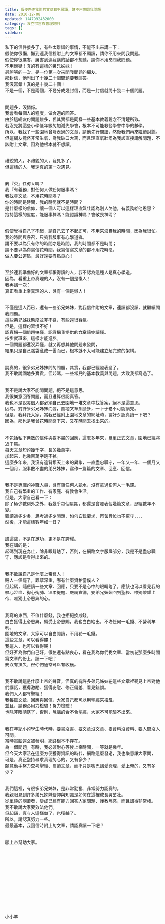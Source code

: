 ```yaml
---
title: 假使你連我附的文章都不願讀，請不用來問我問題
date: 2010-12-08
updated: 1547992432000
category: 設立宗旨與管理說明
tags: []
sidebar: 
---
```


<p>私下的信件接多了，有些太離譜的事情，不能不出來講一下：<br/>假使你很懶，懶到連我信裡附上的文章都不願讀，請你不用來問我問題。<br/>假使你很厲害，厲害到連我講的話都不想聽，請你不用來問我問題。<br/><!--more-->不用懷疑！真的有這樣的弟兄姊妹！<br/>最誇張的一次，是一位第一次來問我問題的網友。<br/>那封信，他列出了十幾二十個問題要我回答。<br/>我沒寫錯！真的是十幾二十個！<br/>不是一個，不是兩個，不是分成幾封信，而是一封信就問十幾二十個問題。<br/><br/><br/>問題多，沒關係。<br/>我會看每個人的程度，做合適的回答。<br/>由於這網友的問題雖多，但其實都是同樣一些基本教義觀念不清楚所致。<br/>若沒先將這些小學低年級的加減先學會，根本不可能教他學會中學的數學。<br/>所以，我找了一些園地曾發表過的文章，請他先行閱讀，然後我們再來繼續討論。<br/>但這網友竟然非常生氣，對我破口大罵，而且理直氣壯認為我該直接講解問題，不該附上文章，因為他根本就不想讀。<br/><br/><br/>禮貌的人，不禮貌的人，我見多了。<br/>但這樣的人，我還真的第一次遇見。<br/><br/><br/>我『欠』任何人嗎？<br/>我『有義務』對任何人做任何服事嗎？<br/>我找尋文章，不用花時間嗎？<br/>你的時間是時間，我的時間就不是時間？<br/>是什麼樣的信仰，讓一個人可以這樣理直氣壯認為別人欠他，有義務給他恩惠？<br/>抱持這樣的態度，能服事神嗎？能認識神嗎？會敬畏神嗎？<br/><br/><br/>假使覺得自己了不起，請自己去了不起即可，不用來浪費我的時間，因為我很忙。<br/>我的時間與呼召，只夠我服事有心學道者。<br/>請不要以為只有你的時間才是時間，我的時間都不是時間；<br/>請不要以為你寫信花時間，我寫信寫文章的都不用花時間。<br/>做人要公道點，最好還要有點良心！<br/><br/><br/>至於連我準備好的文章都懶得讀的人，我不認為這種人是真心學道。<br/>因為，看重上帝真理的人，沒有一個是懶人！<br/>我再講一次：<br/>真正看重上帝真理的人，沒有一個是懶人！<br/><br/><br/>不僅是這人而已，還有一些弟兄姊妹，對我信件附的文章，連讀都沒讀，就繼續問我問題。<br/>這些弟兄姊妹態度並非不良，有些還很客氣。<br/>但是，這樣的習慣不好！<br/>認真把一個問題搞懂、認真把我提供的文章讀完讀懂。<br/>按步就班來，這樣才能進步。<br/>一個問題都還沒弄懂，就又再想其他問題來發問，<br/>結果只是自己腦袋亂成一團而已，根本就不太可能建立起完整的架構。<br/><br/><br/>說真的，很多弟兄姊妹問的問題，其實，我都已經發表過了。<br/>我不敢說園地多寶貴，但起碼，一些常見的基本教義與問題，大致我都寫過了。<br/><br/><br/>我不是說大家不能問問題，絕不是這意思。<br/>我很樂意回答問題，而且還算很認真答。<br/>我也不是說每個人都必須自己去園地一堆文章中找答案，絕不是這意思。<br/>因為，對許多弟兄姊妹而言，園地文章那麼多，一下子也不可能讀完。<br/>但是，我拜託大家，當我已經附上園地文章的網址時，請好歹認真讀一下吧？<br/>因為，那也是我曾花時間寫下來，又花時間去找出來的。<br/><br/><br/>不包括私下無數的信件與數不盡的回應，這麼多年來，單單正式文章，園地已經將近千篇。<br/>每天文章短的幾千字，長的幾萬字。<br/>加起來，也幾百萬字跑不掉。<br/>這麼多年來，我沒有違背那天上來的異象，一直盡忠職守，一年又一年、一個月又一個月，服事數不盡的弟兄姊妹，寫作一篇篇的文章、回應、回信。<br/><br/><br/>我不是專職的神職人員，沒有領任何人薪水，沒有拿過任何人一毛錢。<br/>我自己有繁重的工作、有家庭、有教會生活。<br/>但是，大家自己看一下：<br/>除了極少數例外之外，我幾乎每個星期，都還是會發表個幾篇文章，歷經數年不變。<br/>要讀過多少書、思考過多少問題、如何自我要求、再苦再忙也不棄守、、、，<br/>然後，才能這樣數年如一日？<br/><br/><br/>講這些，不是在邀功，更不是在誇耀。<br/>我在講的是：<br/>起碼到現在為止，除非眼睛瞎了，否則，在網路文字服事部分，我是不是盡忠職守，應該是看得出來的。<br/><br/><br/>我不敢說自己是什麼上帝僕人！<br/>賤人一個罷了，罪孽深重，哪有什麼資格當僕人？<br/>但起碼，隨便讀一些文章、回應，只要不是心中的眼睛瞎了，應該也可以看見我的嘔心泣血、掏心掏肺、溫柔提醒、嚴厲責備，要弟兄姊妹回到聖經、唯獨榮耀上帝、唯獨上帝恩典的心。<br/><br/><br/>我寫的東西，不值什麼錢，我也拒絕換成錢。<br/>白白獲得上帝恩典，領受上帝恩賜，我也白白給出，不收任何一毛錢、不營利牟利。<br/>園地的文章，大家可以自由閱讀，不用花一毛錢。<br/>這些文章，可以看得賤！<br/>我這人，也可以看得賤！<br/>但好歹為你們自己好，假使還有點良心，看在我為你們找文章、當初花那麼多時間寫文章的份上，讀一下吧？<br/>我沒有損失，但你們通常可以有收穫。<br/><br/><br/>我不敢說這是什麼上帝的聲音，但真的有許多弟兄姊妹在這些文章裡聽見上帝對他們講話，獲得激勵、獲得安慰、修正偏差、看見錯誤。<br/>我們人人都有聖經！<br/>我每篇文章、回應與回信，大家自己都可以用聖經來檢驗。<br/>並且，請務必用力檢驗！努力檢驗！<br/>也除非眼睛瞎了，否則，我講的合不合聖經，大家不可能驗不出來。<br/><br/><br/>我在年紀小的學生時代時，要書沒書、要文章沒文章、要資料沒資料、要人問沒人可問。<br/>當時電腦還沒被發明，網路根本不存在。<br/>為一個問題，有時，我必須耐心等候上帝時間，一等就是幾年。<br/>但今天大家活在這麼方便獲得資訊的時代，網路這麼發達，我也樂意讓大家問，<br/>可是，真正抱持尋求真理的心的，又有多少？<br/>願意動手努力查考聖經、閱讀文章，而不只是嘴巴講愛真理、愛上帝的，又有多少？<br/><br/><br/>我們這裡，有很多弟兄姊妹，是非常勤奮、非常努力認真的。<br/>我親眼見到許多弟兄姊妹信仰與知識是如何在這裡成長與茁壯。<br/>從單純的閱讀者，變成已經有能力回答人家問題、護教解惑，而且講得非常棒。<br/>我不敢說大家要效法他們。<br/>但起碼，真有人這樣做了，也獲益了。<br/>所以，請認真努力一些。<br/>最最基本，我回信時附上的文章，請認真讀一下吧？<br/><br/><br/>願上帝幫助大家。<br/><br/><br/><br/><br/><br/><br/><br/><br/><br/><br/><br/><br/><br/>小小羊</p>